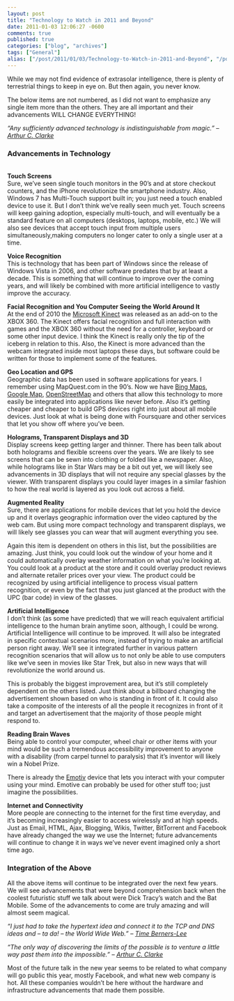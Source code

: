 ```yaml
---
layout: post
title: "Technology to Watch in 2011 and Beyond"
date: 2011-01-03 12:06:27 -0600
comments: true
published: true
categories: ["blog", "archives"]
tags: ["General"]
alias: ["/post/2011/01/03/Technology-to-Watch-in-2011-and-Beyond", "/post/2011/01/03/technology-to-watch-in-2011-and-beyond"]
---
```

<!-- more -->
<p>While we may not find evidence of extrasolar intelligence, there is plenty of terrestrial things to keep in eye on. But then again, you never know.</p>  <p>The below items are not numbered, as I did not want to emphasize any single item more than the others. They are all important and their advancements WILL CHANGE EVERYTHING!</p>  <p><em>“Any sufficiently advanced technology is indistinguishable from magic.” – <a href="http://en.wikipedia.org/wiki/Clarke%27s_three_laws">Arthur C. Clarke</a></em></p>  <h3>Advancements in Technology</h3>  <p>   <br /><strong>Touch Screens     <br /></strong>Sure, we’ve seen single touch monitors in the 90’s and at store checkout counters, and the iPhone revolutionize the smartphone industry. Also, Windows 7 has Multi-Touch support built in; you just need a touch enabled device to use it. But I don’t think we’ve really seen much yet. Touch screens will keep gaining adoption, especially multi-touch, and will eventually be a standard feature on all computers (desktops, laptops, mobile, etc.) We will also see devices that accept touch input from multiple users simultaneously,making computers no longer cater to only a single user at a time.</p>  <p><strong>Voice Recognition</strong>    <br />This is technology that has been part of Windows since the release of Windows Vista in 2006, and other software predates that by at least a decade. This is something that will continue to improve over the coming years, and will likely be combined with more artificial intelligence to vastly improve the accuracy.</p>  <p><strong>Facial Recognition and You Computer Seeing the World Around It</strong>    <br />At the end of 2010 the <a href="http://www.xbox.com/en-US/kinect">Microsoft Kinect</a> was released as an add-on to the XBOX 360. The Kinect offers facial recognition and full interaction with games and the XBOX 360 without the need for a controller, keyboard or some other input device. I think the Kinect is really only the tip of the iceberg in relation to this. Also, the Kinect is more advanced than the webcam integrated inside most laptops these days, but software could be written for those to implement some of the features.</p>  <p><strong>Geo Location and GPS</strong>    <br />Geographic data has been used in software applications for years. I remember using MapQuest.com in the 90’s. Now we have <a href="http://bing.com/maps">Bing Maps</a>, <a href="http://maps.google.com">Google Map</a>, <a href="http://www.openstreetmap.org/">OpenStreetMap</a> and others that allow this technology to more easily be integrated into applications like never before. Also it’s getting cheaper and cheaper to build GPS devices right into just about all mobile devices. Just look at what is being done with Foursquare and other services that let you show off where you’ve been.</p>  <p><strong>Holograms, Transparent Displays and 3D</strong>    <br />Display screens keep getting larger and thinner. There has been talk about both holograms and flexible screens over the years. We are likely to see screens that can be sewn into clothing or folded like a newspaper. Also, while holograms like in Star Wars may be a bit out yet, we will likely see advancements in 3D displays that will not require any special glasses by the viewer. With transparent displays you could layer images in a similar fashion to how the real world is layered as you look out across a field.</p>  <p><strong>Augmented Reality</strong>    <br />Sure, there are applications for mobile devices that let you hold the device up and it overlays geographic information over the video captured by the web cam. But using more compact technology and transparent displays, we will likely see glasses you can wear that will augment everything you see.</p>  <p>Again this item is dependent on others in this list, but the possibilities are amazing. Just think, you could look out the window of your home and it could automatically overlay weather information on what you’re looking at. You could look at a product at the store and it could overlay product reviews and alternate retailer prices over your view. The product could be recognized by using artificial intelligence to process visual pattern recognition, or even by the fact that you just glanced at the product with the UPC (bar code) in view of the glasses.</p>  <p><strong>Artificial Intelligence</strong>    <br />I don’t think (as some have predicted) that we will reach equivalent artificial intelligence to the human brain anytime soon, although, I could be wrong. Artificial Intelligence will continue to be improved. It will also be integrated in specific contextual scenarios more, instead of trying to make an artificial person right away. We’ll see it integrated further in various pattern recognition scenarios that will allow us to not only be able to use computers like we’ve seen in movies like Star Trek, but also in new ways that will revolutionize the world around us.</p>  <p>This is probably the biggest improvement area, but it’s still completely dependent on the others listed. Just think about a billboard changing the advertisement shown based on who is standing in front of it. It could also take a composite of the interests of all the people it recognizes in front of it and target an advertisement that the majority of those people might respond to.</p>  <p><strong>Reading Brain Waves     <br /></strong>Being able to control your computer, wheel chair or other items with your mind would be such a tremendous accessibility improvement to anyone with a disability (from carpel tunnel to paralysis) that it’s inventor will likely win a Nobel Prize.</p>  <p>There is already the <a href="http://emotiv.com/">Emotiv</a> device that lets you interact with your computer using your mind. Emotive can probably be used for other stuff too; just imagine the possibilities.</p>  <p><strong>Internet and Connectivity     <br /></strong>More people are connecting to the internet for the first time everyday, and it’s becoming increasingly easier to access wirelessly and at high speeds. Just as Email, HTML, Ajax, Blogging, Wikis, Twitter, BitTorrent and Facebook have already changed the way we use the Internet; future advancements will continue to change it in ways we’ve never event imagined only a short time ago.</p>  <h3>Integration of the Above</h3>  <p>All the above items will continue to be integrated over the next few years. We will see advancements that were beyond comprehension back when the coolest futuristic stuff we talk about were Dick Tracy’s watch and the Bat Mobile. Some of the advancements to come are truly amazing and will almost seem magical.</p>  <p><em>“I just had to take the hypertext idea and connect it to the TCP and DNS ideas and – ta da! – the World Wide Web.” – <a href="http://en.wikiquote.org/wiki/Tim_Berners-Lee">Time Berners-Lee</a></em></p>  <p><em>“The only way of discovering the limits of the possible is to venture a little way past them into the impossible.” – <a href="http://en.wikipedia.org/wiki/Clarke%27s_three_laws">Arthur C. Clarke</a></em></p>  <p>Most of the future talk in the new year seems to be related to what company will go public this year, mostly Facebook, and what new web company is hot. All these companies wouldn’t be here without the hardware and infrastructure advancements that made them possible.</p>
